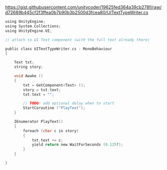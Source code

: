 https://gist.githubusercontent.com/unitycoder/19625fed364a39cb278f/raw/d72689b445cf2f3ffea0b7b90b3b2500d3fcea80/UITextTypeWriter.cs

```c
using UnityEngine;
using System.Collections;
using UnityEngine.UI;

// attach to UI Text component (with the full text already there)

public class UITextTypeWriter.cs : MonoBehaviour 
{

	Text txt;
	string story;

	void Awake () 
	{
		txt = GetComponent<Text> ();
		story = txt.text;
		txt.text = "";

		// TODO: add optional delay when to start
		StartCoroutine ("PlayText");
	}

	IEnumerator PlayText()
	{
		foreach (char c in story) 
		{
			txt.text += c;
			yield return new WaitForSeconds (0.125f);
		}
	}

}
```
